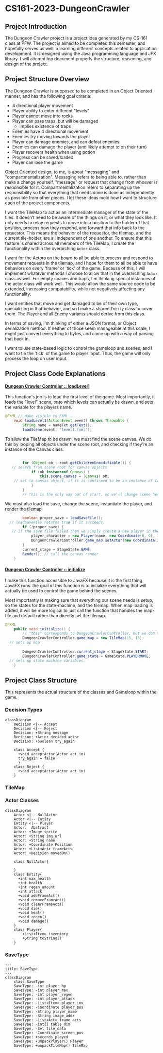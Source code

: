 # CS161-2023-DungeonCrawler

## Project Introduction 

The Dungeon Crawler project is a project idea generated by my CS-161 class at PFW. The project is aimed to be completed this semester, and hopefully serves us well in learning different concepts related to application development. It is designed using the Java programming language and JFX library. I will attempt top document properly the structure, reasoning, and design of the project. 

## Project Structure Overview

The Dungeon Crawler is supposed to be completed in an Object Oriented manner, and has the following goal criteria:
 - 4 directional player movement
 - Player ability to enter different "levels"
 - Player cannot move into rocks
 - Player can pass traps, but will be damaged
    + Implies existence of traps
 - Enemies have 4 directional movement
 - Enemies try moving towards the player
 - Player can damage enemies, and can defeat enemies. 
 - Enemies can damage the player (and likely attempt to on their turn)
 - Player recovers health when using potion
 - Progress can be saved/loaded
 - Player can lose the game

Object Oriented design, to me, is about "messaging" and "compartmentalization". Messaging refers to being able to, rather than make a change yourself, "message" or request that change from whoever is responsible for it. Compartmentalization refers to separating up the responsibility so that everything that needs done is done as independently as possible from other pieces. I let these ideas mold how I want to structure each of the project components. 

I want the TileMap to act as an intermediate manager of the state of the tiles. It doesn't need to be aware of the things on it, or what they look like. It only needs to relay requests to move into a position to the holder of that position, process how they respond, and forward that info back to the requestor. This means the behavior of the requestor, the tilemap, and the current tile-holder, are all independent of one another. To ensure that this feature is shared across all members of the TileMap, I create the functionality within the overarching ```Actor``` class.

I want for the Actors on the board to all be able to process and respond to movement requests in the tilemap, and I hope for them to all be able to have behaviors on every 'frame' or 'tick' of the game. Because of this, I will implement whatever methods I choose to allow that in the overarching ```Actor``` class as well. For empty spaces and traps, I'm thinking special instances of the actor class will work well. This would allow the same source code to be extended, increasing compatability, while not negatively affecting any functionality. 

I want entities that move and get damaged to be of their own type, specializing in that behavior, and so I make a shared ```Entity``` class to cover them. The Player and all Enemy variants should derive from this class. 

In terms of saving, I'm thinking of either a JSON format, or Object serialization method. If neither of those seem manageable at this scale, I might just convert everything to bytes, and come up with a way of parsing that back in. 

I want to use state-based logic to control the gameloop and scenes, and I want to tie the 'tick' of the game to player input. Thus, the game will only process the loop on user input. 

## Project Class Code Explanations

#### 

#### [Dungeon Crawler Controller :: loadLevel1](https://github.com/arcaniussainey/CS161-2023-DungeonCrawler/blob/main/DungeonCrawler/src/main/java/game/DungeonCrawlerController.java#L66)
This function's job is to load the first level of the game. Most importantly, it loads the "level" scene, onto which levels can actually be drawn, and sets the variable for the players name. 

```Java 
@FXML // make visible to FXML
	void loadLevel1(ActionEvent event) throws Throwable {
		String name = nameTxt.getText();
		loadScene(event, "level1.fxml");
```

To allow the TileMap to be drawn, we must find the scene canvas. We do this by looping all objects under the scene root, and checking if they're an instance of the Canvas class. 
```Java
		
		for (Object ob : root.getChildrenUnmodifiable()) {
   // search from scene root for canvas objects
			if (ob instanceof Canvas) {
				this.scene_canvas = (Canvas) ob;
    // set to canvas object, if it is confirmed to be an instance of Canvas
			}
		}
		// this is the only way out of start, so we'll change scene here
```
We must also load the save, change the scene, instantiate the player, and render the tilemap
``` Java
		boolean proper_save = loadSaveFile();
  // loadSaveFile returns true if it succeeds. 
		if (!proper_save) {
   // if the save file failed then we simply create a new player in the start coordinate. May later decide to make the start coordinate a map variable.  
			player_character = new Player(name, new Coordinate(0, 0), 100, 10, 1, 4);
			DungeonCrawlerController.game_map.setActor(new Coordinate(2, 2), player_character); // place the player in middle of scene. Use set actor as it ensures both the tilemap and the entity know their positions. 
		}
		current_stage = StageState.GAME;
		Render(); // call the canvas render
	}
```

#### [Dungeon Crawler Controller :: initialize](https://github.com/arcaniussainey/CS161-2023-DungeonCrawler/blob/main/DungeonCrawler/src/main/java/game/DungeonCrawlerController.java#L59)
I make this function accessible to JavaFX because it is the first thing JavaFX runs. the goal of this function is to initialize everything that will actually be used to control the game behind the scenes. 

Most importantly is making sure that everything our scene needs is setup, so the states for the state-machine, and the tilemap. When map loading is added, it will be more logical to just call the function that handles the map-file and default rather than directly set the tilemap. 

```Java 
@FXML
	public void initialize() {
		// "this" corresponds to DungeonCrawlerController, but we don't use it because it's a static variable
		DungeonCrawlerController.game_map = new TileMap(15, 15);
  // sets up map
  
		DungeonCrawlerController.current_stage = StageState.START;
		DungeonCrawlerController.game_state = GameState.PLAYERMOVE;
  // sets up state machine variables. 
	}
```

## Project Class Structure 

This represents the actual structure of the classes and Gameloop within the game. 

### Decision Types
```mermaid 
classDiagram 
	Decision <|-- Accept
	Decision <|-- Reject
	Decision: +String message
	Decision: +Actor decided_actor
	Decision: +boolean try_again
	
	class Accept {
	  +void acceptActor(Actor act_in)
	  try_again = false
	  }
	class Reject {
	  +void acceptActor(Actor act_in)
	}

```

### TileMap


### Actor Classes

```mermaid
classDiagram
    Actor <|-- NullActor
    Actor <|-- Entity
    Entity <|-- Player
    Actor:  Abstract
    Actor: +Image sprite
    Actor: +String img_url
    Actor: +String name
    Actor: +Coordinate Position
    Actor: +List<Act> frameActs
    Actor: +Decision movedOn()

    class NullActor{

    }
    class Entity{
      +int max_health
      +int health
      +int regen_amount
      +int attack
      +void addFrameAct()
      +void removeFrameAct()
      +void clearFrameAct()
      +void die()
      +void heal()
      +void regen()
      +void damage()
    }
    class Player{
        +List<Item> inventory
        +String toString()
    }
```

### SaveType 
```mermaid
---
title: SaveType
---
classDiagram 
	class SaveType
	SaveType: -int player_hp
	SaveType: -int player_max
	SaveType: -int player_regen
	SaveType: -int player_attack
	SaveType: -List<Item> player_inv
	SaveType: -Coordinate player_pos
	SaveType: -String player_name
	SaveType: -String image_addr
	SaveType: -List<Act> frame_acts
	SaveType: -int[] table_dim
	SaveType: -Set tile_data
	SaveType: -Coordinate screen_pos
	SaveType: +seconds_played
	SaveType: +unpackPlayer() Player
	SaveType: +unpackTileMap() TileMap
```

